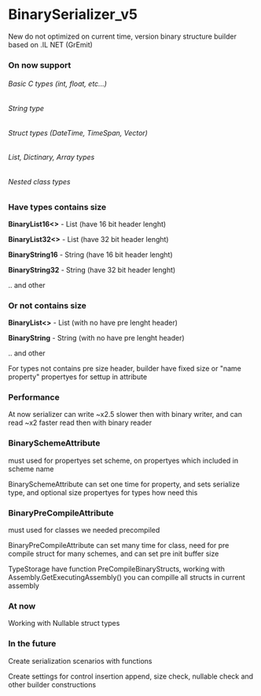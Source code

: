 # BinarySerializer_v5

New do not optimized on current time, version binary structure builder based on .IL NET (GrEmit)

### On now support
###### Basic C types (int, float, etc...)
###### String type
###### Struct types (DateTime, TimeSpan, Vector)
###### List, Dictinary, Array types
###### Nested class types

### Have types contains size

**BinaryList16<<T>>** - List (have 16 bit header lenght)

**BinaryList32<<T>>** - List (have 32 bit header lenght)

**BinaryString16** - String (have 16 bit header lenght)

**BinaryString32** - String (have 32 bit header lenght)

.. and other

### Or not contains size

**BinaryList<<T>>** - List (with no have pre lenght header)

**BinaryString** - String (with no have pre lenght header)

.. and other

For types not contains pre size header, builder have fixed size or "name property" propertyes for settup in attribute

### Performance

At now serializer can write ~x2.5 slower then with binary writer, and can read ~x2 faster read then with binary reader

### BinarySchemeAttribute

must used for propertyes set scheme, on propertyes which included in scheme name

BinarySchemeAttribute can set one time for property, and sets serialize type, and optional size propertyes for types how need this

### BinaryPreCompileAttribute

must used for classes we needed precompiled

BinaryPreCompileAttribute can set many time for class, need for pre compile struct for many schemes, and can set pre init buffer size

TypeStorage have function PreCompileBinaryStructs, working with Assembly.GetExecutingAssembly() you can compille all structs in current assembly

### At now 

Working with Nullable struct types

### In the future 

Create serialization scenarios with functions

Create settings for control insertion append, size check, nullable check and other builder constructions
